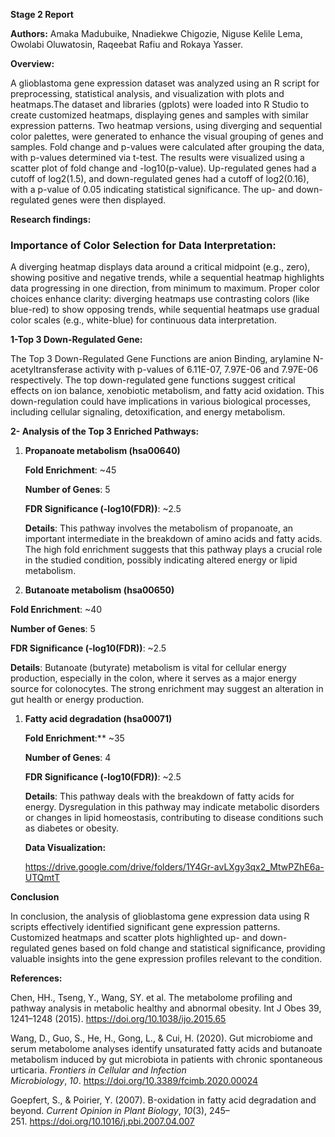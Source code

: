 ﻿**Stage 2 Report**

**Authors:** Amaka Madubuike, Nnadiekwe Chigozie, Niguse Kelile Lema, Owolabi Oluwatosin, Raqeebat Rafiu and Rokaya Yasser.

**Overview:**

A glioblastoma gene expression dataset was analyzed using an R script for preprocessing, statistical analysis, and visualization with plots and heatmaps.The dataset and libraries (gplots) were loaded into R Studio to create customized heatmaps, displaying genes and samples with similar expression patterns. Two heatmap versions, using diverging and sequential color palettes, were generated to enhance the visual grouping of genes and samples. Fold change and p-values were calculated after grouping the data, with p-values determined via t-test. The results were visualized using a scatter plot of fold change and -log10(p-value). Up-regulated genes had a cutoff of log2(1.5), and down-regulated genes had a cutoff of log2(0.16), with a p-value of 0.05 indicating statistical significance. The up- and down-regulated genes were then displayed.

**Research findings:**
### **Importance of Color Selection for Data Interpretation:**
A diverging heatmap displays data around a critical midpoint (e.g., zero), showing positive and negative trends, while a sequential heatmap highlights data progressing in one direction, from minimum to maximum. Proper color choices enhance clarity: diverging heatmaps use contrasting colors (like blue-red) to show opposing trends, while sequential heatmaps use gradual color scales (e.g., white-blue) for continuous data interpretation.

**1-Top 3 Down-Regulated Gene:**

The Top 3 Down-Regulated Gene Functions are anion Binding, arylamine N-acetyltransferase activity with p-values of 6.11E-07, 7.97E-06 and 7.97E-06 respectively. The top down-regulated gene functions suggest critical effects on ion balance, xenobiotic metabolism, and fatty acid oxidation. This down-regulation could have implications in various biological processes, including cellular signaling, detoxification, and energy metabolism.

<a name="_dyuw9vq7ypv7"></a>**2- Analysis of the Top 3 Enriched Pathways:**

1. **Propanoate metabolism (hsa00640)**

   **Fold Enrichment**: ~45

   **Number of Genes**: 5

   **FDR Significance (-log10(FDR))**: ~2.5

   **Details**: This pathway involves the metabolism of propanoate, an important intermediate in the breakdown of amino acids and fatty acids. The high fold enrichment suggests that this pathway plays a crucial role in the studied condition, possibly indicating altered energy or lipid metabolism.

1. **Butanoate metabolism (hsa00650)**

**Fold Enrichment**: ~40

**Number of Genes**: 5

**FDR Significance (-log10(FDR))**: ~2.5

**Details**: Butanoate (butyrate) metabolism is vital for cellular energy production, especially in the colon, where it serves as a major energy source for colonocytes. The strong enrichment may suggest an alteration in gut health or energy production.

1. **Fatty acid degradation (hsa00071)**

   **Fold Enrichment**:** ~35

   **Number of Genes**: 4

   **FDR Significance (-log10(FDR))**: ~2.5

   **Details**: This pathway deals with the breakdown of fatty acids for energy. Dysregulation in this pathway may indicate metabolic disorders or changes in lipid homeostasis, contributing to disease conditions such as diabetes or obesity.

   **Data Visualization:** 

   <https://drive.google.com/drive/folders/1Y4Gr-avLXgy3qx2_MtwPZhE6a-UTQmtT>

**Conclusion** 

In conclusion, the analysis of glioblastoma gene expression data using R scripts effectively identified significant gene expression patterns. Customized heatmaps and scatter plots highlighted up- and down-regulated genes based on fold change and statistical significance, providing valuable insights into the gene expression profiles relevant to the condition.

**References:**

Chen, HH., Tseng, Y., Wang, SY. et al. The metabolome profiling and pathway analysis in metabolic healthy and abnormal obesity. Int J Obes 39, 1241–1248 (2015). <https://doi.org/10.1038/ijo.2015.65>

Wang, D., Guo, S., He, H., Gong, L., & Cui, H. (2020). Gut microbiome and serum metabolome analyses identify unsaturated fatty acids and butanoate metabolism induced by gut microbiota in patients with chronic spontaneous urticaria. *Frontiers in Cellular and Infection Microbiology*, *10*. <https://doi.org/10.3389/fcimb.2020.00024>

Goepfert, S., & Poirier, Y. (2007). Β-oxidation in fatty acid degradation and beyond. *Current Opinion in Plant Biology*, *10*(3), 245–251. <https://doi.org/10.1016/j.pbi.2007.04.007>


